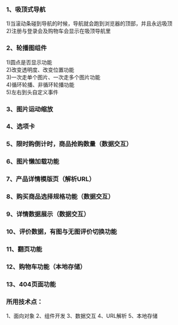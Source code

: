 <h3>1、吸顶式导航</h3>
	1)当滚动条碰到导航的时候，导航就会跑到浏览器的顶部，并且永远吸顶<br/>
	2)注册与登录会及购物车会显示在吸顶导航里<br/>
<h3>2、轮播图组件</h3>
	1)圆点是否显示功能<br/>
	2)改变透明度、改变位置功能<br/>
	3)一次走单个图片、一次走多个图片功能<br/>
	4)循环轮播、非循环轮播功能<br/>
	5)左右到头自定义事件<br/>
<h3>3、图片运动缩放</h3>
<h3>4、选项卡</h3>
<h3>5、限时购倒计时，商品抢购数量（数据交互）</h3>
<h3>6、图片懒加载功能</h3>
<h3>7、产品详情模版页（解析URL）</h3>
<h3>8、购买商品选择规格功能（数据交互）</h3>
<h3>9、详情数据展示（数据交互）</h3>
<h3>10、评价数据，有图与无图评价切换功能</h3>
<h3>11、翻页功能</h3>
<h3>12、购物车功能（本地存储）</h3>
<h3>13、404页面功能</h3>

<h3>所用技术点：</h3>
	1、面向对象
	2、组件开发
	3、数据交互
	4、URL解析
	5、本地存储
